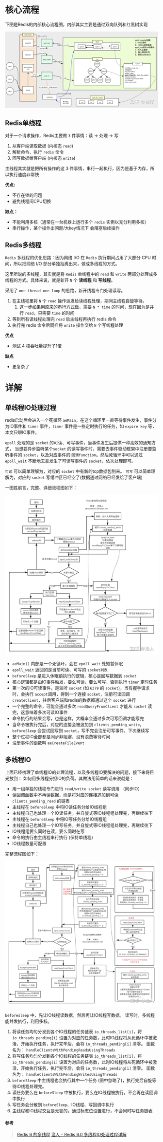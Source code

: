 # 核心流程

下图是Redis的内部核心流程图，内部其实主要是通过双向队列和红黑树实现

![preview](assets/v2-44e1c720b416217f96391b9a9fda8344_r.jpg)





## **Redis单线程**

对于一个请求操作，Redis主要做 `3` 件事情：读 -> 处理 -> 写

1. 从客户端读取数据 (内核态 `read`)
2. 解析命令、执行 `redis` 命令
3. 回写数据给客户端 (内核态 `write`)

主线程其实就是把所有操作的这 3 件事情，串行一起执行，因为是基于内存，所以执行速度非常快

**优点:**

- 不存在锁的问题
- 避免线程间CPU切换 

**缺点：**

- 不能利用多核（通常在一台机器上运行多个 `redis` 实例以充分利用多核）
- 串行操作，某个操作出问题/大key情况下 会阻塞后续操作



## **Redis多线程**

`Redis` 多线程的优化思路：因为网络 I/O 在 `Redis` 执行期间占用了大部分 CPU 时间，所以把网络 I/O 部分单独抽离出来，做成多线程的方式。

这里所说的多线程，其实就是将 `Redis` 单线程中的 `read` 和 `write` 两部分处理成多线程的方式。具体来说，就是新开 `N` 个 **读线程** 和 **写线程**。

采用了 `one thread one loop` 的思路，新开线程专门处理读写。

1. 在主线程里将 `N` 个 `read` 操作派发给读线程处理，期间主线程自旋等待。
   1. 这一步如果用原来的串行方式做，需要 `N * time` 的时间，现在因为是并行 `read`，只需要 `time` 的时间
2. 等到所有读线程处理完 `read` 后主线程再执行 redis 命令
3. 执行完 redis 命令后同样将 `write` 操作交给 `N` 个写线程处理

**优点**

- 测试 4 核吞吐量提升了1倍

**缺点**

- 更复杂了





# 详解

## 单线程IO处理过程

redis启动后会进入一个死循环 `aeMain`，在这个循环里一直等待事件发生，事件分为IO事件和 `timer` 事件，`timer` 事件是一些定时执行的任务，如 `expire key` 等，本文只聊IO事件。

`epoll` 处理的是 `socket` 的可读、可写事件，当事件发生后提供一种高效的通知方式， 当想要异步监听某个`socket` 的读写事件时，需要去事件驱动框架中注册要监听事件的 `socket`，以及对应事件的 `回调function`。然后死循环中可以通过 `epoll_wait` 不断地去拿发生了可读写事件的 `socket`，依次处理即可。

`可读` 可以简单理解为，对应的 `socket` 中有新的tcp数据包到来。
`可写` 可以简单理解为，对应的 `socket` 写缓冲区已经空了(数据通过网络已经发给了客户端)

一图胜前言，完整、详细流程图如下：

![preview](assets/v2-f6e51a8e16623161736fd8e65fefca1d_r.jpg)

- `aeMain()` 内部是一个死循环，会在 `epoll_wait` 处短暂休眠
- `epoll_wait` 返回的是当前可读、可写的 `socket列表`
- `beforeSleep` 是进入休眠前执行的逻辑，核心是回写数据到 `socket`
- 核心逻辑都是由IO事件触发，要么可读，要么可写，否则执行 `timer` 定时任务
- 第一次的IO可读事件，是监听 `socket` (如 `6379` 的 `socket`)，当有握手请求时，会执行 `accept`调用，得到一个连接 `socket`，注册可读回调 `createClient`，往后客户端和redis的数据都通过这个 `socket` 进行
- 一个完整的命令，可能会通过多次 `readQueryFromClient` 才能从 `socket` 读完，这意味着多次可读IO事件
- 命令执行的结果会写，也是这样，大概率会通过多次可写回调才能写完
- 当命令被执行完后，对应的连接会被追加到 `clients_pending_write`，`beforeSleep` 会尝试回写到 `socket`，写不完会注册可写事件，下次继续写
- 整个过程IO全部都是同步非阻塞，没有浪费等待时间
- 注册事件的函数叫 `aeCreateFileEvent`



## 多线程IO

上面已经梳理了单线程IO的处理流程，以及多线程IO要解决的问题，接下来将目光放到： 如何用多线程分担IO的负荷。其做法用简单的话来说就是：

- 用一组单独的线程专门进行 `read/write socket` 读写调用 （同步IO）
- 读回调函数中不再读数据，而是将对应的连接追加到可读 `clients_pending_read` 的链表
- 主线程在 `beforeSleep` 中将IO读任务分给IO线程组
- 主线程自己也处理一个IO读任务，并自旋式等IO线程组处理完，再继续往下
- 主线程在 `beforeSleep` 中将IO写任务分给IO线程组
- 主线程自己也处理一个IO写任务，并自旋式等IO线程组处理完，再继续往下
- IO线程组要么同时在读，要么同时在写
- 命令的执行由主线程串行执行 (保持单线程)
- IO线程数量可配置

完整流程图如下：

![preview](assets/v2-6137bc70ee70ab958e769ba25e218040_r.jpg)

`beforesleep` 中，先让IO线程读数据，然后再让IO线程写数据。 读写时，多线程能并发执行，利用多核。

1. 将读任务均匀分发到各个IO线程的任务链表 `io_threads_list[i]`，将 `io_threads_pending[i]` 设置为对应的任务数，此时IO线程将从死循环中被激活，开始执行任务，执行完毕后，会将 `io_threads_pending[i]` 清零。 函数名为： `handleClientsWithPendingReadsUsingThreads`
2. 将写任务均匀分发到各个IO线程的任务链表 `io_threads_list[i]`，将 `io_threads_pending[i]` 设置为对应的任务数，此时IO线程将从死循环中被激活，开始执行任务，执行完毕后，会将 `io_threads_pending[i]` 清零。 函数名为： `handleClientsWithPendingWritesUsingThreads`
3. `beforeSleep` 中主线程也会执行其中一个任务 (图中忽略了)，执行完后自旋等待IO线程处理完。
4. 读任务要么在 `beforeSleep` 中被执行，要么在IO线程被执行，不会再在读回调中执行
5. 写任务会分散到 `beforeSleep`、IO线程、写回调中执行
6. 主线程和IO线程交互是无锁的，通过标志位设置进行，不会同时写任务链表



#### 参考

> [Redis 6 的多线程](https://zhuanlan.zhihu.com/p/369702837)
> [渔人 - Redis 6.0 多线程IO处理过程详解](https://zhuanlan.zhihu.com/p/144805500)
